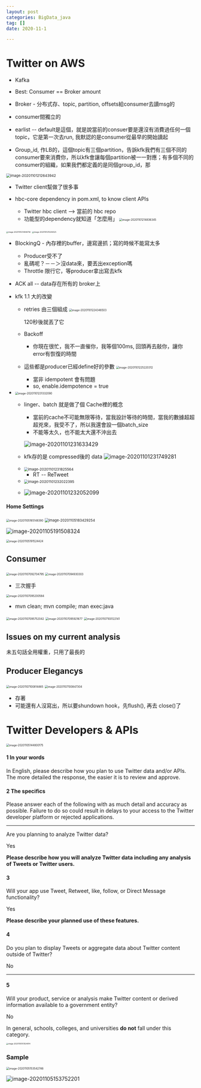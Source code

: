 ```yaml
---
layout: post
categories: BigData_java
tag: []
date: 2020-11-1

---
```




# Twitter on AWS

- Kafka 

- Best: Consumer == Broker amount
- Broker - 分布式存、topic, partition, offsets給consumer去讀msg的
- consumer間獨立的



- earlist -- default是這個，就是說當前的consuer要是還沒有消費過任何一個topic，它是第一次去run, 我默認的是consumer從最早的開始讀起
- Group_id, 作LB的，這個topic有三個partition，告訴kfk我們有三個不同的consumer要來消費你，所以kfk會讓每個partition被一一對應；有多個不同的consumer的組織，如果我們都定義的是同個group_id，那



<img src="https://tva1.sinaimg.cn/large/e6c9d24egy1h38a3j0zixj20wi0as3zg.jpg" alt="image-20201101212643942" style="zoom: 67%;" />

- Twitter client幫做了很多事

- hbc-core dependency in pom.xml, to know client APIs

  - Twitter hbc client --> 當前的 hbc repo
  - 功能型的dependency就知道「怎麼用」
    <img src="https://tva1.sinaimg.cn/large/0081Kckwgy1gka0e9a4uaj30rg0gaaib.jpg" alt="image-20201101214836345" style="zoom:50%;" />

  

<img src="https://tva1.sinaimg.cn/large/e6c9d24egy1h38a3nbjsqj20te0m8acd.jpg" alt="image-20201101214946756" style="zoom: 33%;" />

<img src="https://tva1.sinaimg.cn/large/e6c9d24egy1h38a3qyfu8j20vk0iu3zp.jpg" alt="image-20201101215206525" style="zoom: 33%;" />

- BlockingQ - 內存裡的buffer，邊寫邊抓；寫的時候不能寫太多

  - Producer受不了
  - 亂碼呢？－－＞沒data來，要丟出exception嗎
  - Throttle 限行它，等producer拿出寫去kfk

- ACK all -- data存在所有的 broker上

- kfk 1.1 大的改變

  - retries 由三個組成
    <img src="https://tva1.sinaimg.cn/large/e6c9d24egy1h38a3w3kfbj20sa06c0tb.jpg" alt="image-20201101224346503" style="zoom:50%;" />

    120秒後就丟了它

  - Backoff

    - 你現在很忙，我不一直催你，我等個100ms, 回頭再去敲你，讓你error有恢復的時間

  - 這些都是producer已經define好的參數
    <img src="https://tva1.sinaimg.cn/large/0081Kckwgy1gka28kbi1ej30ue0ia112.jpg" alt="image-20201101225220312" style="zoom:50%;" />

    - 當非 idempotent 會有問題
    - so, enable.idempotence = true

- <img src="https://tva1.sinaimg.cn/large/0081Kckwgy1gka2um85ntj30x80ck79l.jpg" alt="image-20201101231332090" style="zoom:50%;" />

  - linger、batch 就是做了個 Cache裡的概念

    - 當前的cache不可能無限等待，當我設計等待的時間，當我的數據超超超兇來，我受不了，所以我還會設一個batch_size
    - 不能等太久，也不能太大還不沖出去

    ![image-20201101231633429](https://tva1.sinaimg.cn/large/0081Kckwgy1gka2xrc4yuj30ra03k77q.jpg)

  - kfk存的是 compressed後的 data
    ![image-20201101231749281](https://tva1.sinaimg.cn/large/0081Kckwgy1gka2z2l5qwj315s07o79r.jpg)

  - <img src="https://tva1.sinaimg.cn/large/e6c9d24egy1h38a44qtgyj21n00twdop.jpg" alt="image-20201101231825564" style="zoom:67%;" />

    - RT -- ReTweet

  - <img src="https://tva1.sinaimg.cn/large/e6c9d24egy1h38a48d8nzj21mg0kodkg.jpg" alt="image-20201101232022395" style="zoom:67%;" />

  - ![image-20201101232052099](https://tva1.sinaimg.cn/large/0081Kckwgy1gka328tq0oj316s0a80z7.jpg)





#### Home Settings

<img src="https://tva1.sinaimg.cn/large/e6c9d24egy1h38a4cystij21c80mqgqu.jpg" alt="image-20201105165148390" style="zoom:50%;" />



<img src="https://tva1.sinaimg.cn/large/e6c9d24egy1h38a4elwupj21ms0u0gup.jpg" alt="image-20201105183429254" style="zoom:67%;" />



![image-20201105191508324](https://tva1.sinaimg.cn/large/0081Kckwgy1gkeiftxhk1j319m0u0e82.jpg)



<img src="https://tva1.sinaimg.cn/large/e6c9d24egy1h38a4k2n0xj211q0u0wjn.jpg" alt="image-20201105191524424" style="zoom:50%;" />



## Consumer

<img src="https://tva1.sinaimg.cn/large/0081Kckwgy1gkgcojtgy9j30zc0ru153.jpg" alt="image-20201107092704795" style="zoom:50%;" />



<img src="https://tva1.sinaimg.cn/large/0081Kckwgy1gkgdbvo4njj317q0340y5.jpg" alt="image-20201107094930303" style="zoom:50%;" />

- 三次握手

<img src="https://tva1.sinaimg.cn/large/0081Kckwgy1gkgdeh3easj314y02g40g.jpg" alt="image-20201107095200584" style="zoom:50%;" />



- mvn clean; mvn compile; man exec:java 



<img src="https://tva1.sinaimg.cn/large/0081Kckwgy1gkgdkl4fl7j31700aee2f.jpg" alt="image-20201107095752042" style="zoom:50%;" />



<img src="https://tva1.sinaimg.cn/large/0081Kckwgy1gkgdm4ak2lj317g046n10.jpg" alt="image-20201107095921677" style="zoom:50%;" />



<img src="https://tva1.sinaimg.cn/large/e6c9d24egy1h38a4xka01j216u0nak0p.jpg" alt="image-20201107100122141" style="zoom:50%;" />



## Issues on my current analysis

未五句話全用權重，只用了最長的



## Producer Elegancys

<img src="https://tva1.sinaimg.cn/large/0081Kckwgy1gkgdvdmjlmj30us0pwk1d.jpg" alt="image-20201107100814465" style="zoom:50%;" />



<img src="https://tva1.sinaimg.cn/large/e6c9d24egy1h38a50t6e1j215q03wt9m.jpg" alt="image-20201107100847304" style="zoom:50%;" />

- 存著
- 可能還有人沒寫出，所以要shundown hook，先flush(), 再去 close()了



# Twitter Developers & APIs

<img src="https://tva1.sinaimg.cn/large/0081Kckwgy1gkeapu2012j310z0u0tfs.jpg" alt="image-20201105144800175" style="zoom:50%;" />

#### 1 In your words

In English, please describe how you plan to use Twitter data and/or APIs. The more detailed the response, the easier it is to review and approve.



#### 2 The specifics

Please answer each of the following with as much detail and accuracy as possible. Failure to do so could result in delays to your access to the Twitter developer platform or rejected applications.

------

Are you planning to analyze Twitter data?

Yes

**Please describe how you will analyze Twitter data including any analysis of Tweets or Twitter users.**



#### 3

Will your app use Tweet, Retweet, like, follow, or Direct Message functionality?

Yes

**Please describe your planned use of these features.**



#### 4

Do you plan to display Tweets or aggregate data about Twitter content outside of Twitter?

No

------

#### 5

Will your product, service or analysis make Twitter content or derived information available to a government entity?

No

In general, schools, colleges, and universities **do not** fall under this category.



<img src="https://tva1.sinaimg.cn/large/0081Kckwgy1gkebd5r9hxj30om0dyjsj.jpg" alt="image-20201105151024914" style="zoom: 33%;" />



### Sample

<img src="https://tva1.sinaimg.cn/large/0081Kckwgy1gkec3hn4czj30uz0u04a8.jpg" alt="image-20201105153542746" style="zoom:50%;" />



![image-20201105153752201](https://tva1.sinaimg.cn/large/0081Kckwgy1gkec5pulxaj31170u0796.jpg)







